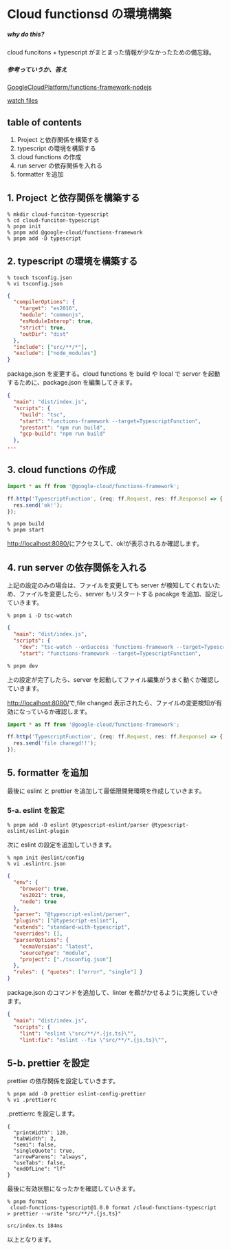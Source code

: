 # Cloud functionsd の環境構築

##### why do this?

cloud funcitons + typescript がまとまった情報が少なかったための備忘録。

##### 参考っていうか、答え

[GoogleCloudPlatform/functions-framework-nodejs](https://github.com/GoogleCloudPlatform/functions-framework-nodejs/blob/master/docs/typescript.md)

[watch files](https://github.com/GoogleCloudPlatform/functions-framework-nodejs/issues/52)

## table of contents

1. Project と依存関係を構築する
2. typescript の環境を構築する
3. cloud functions の作成
4. run server の依存関係を入れる
5. formatter を追加

## 1. Project と依存関係を構築する

```terminal
% mkdir cloud-funciton-typescript
% cd cloud-funciton-typescript
% pnpm init
% pnpm add @google-cloud/functions-framework
% pnpm add -D typescript
```

## 2. typescript の環境を構築する

```terminal
% touch tsconfig.json
% vi tsconfig.json
```

```tsconfig.json
{
  "compilerOptions": {
    "target": "es2016",
    "module": "commonjs",
    "esModuleInterop": true,
    "strict": true,
    "outDir": "dist"
  },
  "include": ["src/**/*"],
  "exclude": ["node_modules"]
}
```

package.json を変更する。cloud functions を build や local で server を起動するために、package.json を編集してきます。

```package.json
{
  "main": "dist/index.js",
  "scripts": {
    "build": "tsc",
    "start": "functions-framework --target=TypescriptFunction",
    "prestart": "npm run build",
    "gcp-build": "npm run build"
  },
...
```

## 3. cloud functions の作成

```src/index.ts
import * as ff from '@google-cloud/functions-framework';

ff.http('TypescriptFunction', (req: ff.Request, res: ff.Response) => {
  res.send('ok!');
});
```

```terminal
% pnpm build
% pnpm start
```

[http://localhost:8080/](http://localhost:8080/)にアクセスして、ok!が表示されるか確認します。

## 4. run server の依存関係を入れる

上記の設定のみの場合は、ファイルを変更しても server が検知してくれないため、ファイルを変更したら、server もリスタートする pacakge を追加、設定していきます。

```terminal
% pnpm i -D tsc-watch
```

```pacakge.json
{
  "main": "dist/index.js",
  "scripts": {
    "dev": "tsc-watch --onSuccess 'functions-framework --target=TypescriptFunction'",
    "start": "functions-framework --target=TypescriptFunction",
```

```terminal
% pnpm dev
```

上の設定が完了したら、server を起動してファイル編集がうまく動くか確認していきます。

[http://localhost:8080/](http://localhost:8080/)で,file changed 表示されたら、ファイルの変更検知が有効になっているか確認します。

```src/index.ts
import * as ff from '@google-cloud/functions-framework';

ff.http('TypescriptFunction', (req: ff.Request, res: ff.Response) => {
  res.send('file chanegd!!');
});
```

## 5. formatter を追加

最後に eslint と prettier を追加して最低限開発環境を作成していきます。

### 5-a. eslint を設定

```terminal
% pnpm add -D eslint @typescript-eslint/parser @typescript-eslint/eslint-plugin
```

次に eslint の設定を追加していきます。

```terminal
% npm init @eslint/config
% vi .eslintrc.json
```

```.eslintrc.json
{
  "env": {
    "browser": true,
    "es2021": true,
    "node": true
  },
  "parser": "@typescript-eslint/parser",
  "plugins": ["@typescript-eslint"],
  "extends": "standard-with-typescript",
  "overrides": [],
  "parserOptions": {
    "ecmaVersion": "latest",
    "sourceType": "module",
    "project": ["./tsconfig.json"]
  },
  "rules": { "quotes": ["error", "single"] }
}
```

package.json のコマンドを追加して、linter を鵜がかせるように実施していきます。

```pacakge.json
{
  "main": "dist/index.js",
  "scripts": {
    "lint": "eslint \"src/**/*.{js,ts}\"",
    "lint:fix": "eslint --fix \"src/**/*.{js,ts}\"",
```

## 5-b. prettier を設定

prettier の依存関係を設定していきます。

```terminal
% pnpm add -D prettier eslint-config-prettier
% vi .prettierrc
```

.prettierrc を設定します。

```.prettierrc
{
  "printWidth": 120,
  "tabWidth": 2,
  "semi": false,
  "singleQuote": true,
  "arrowParens": "always",
  "useTabs": false,
  "endOfLine": "lf"
}
```

最後に有効状態になったかを確認していきます。

```terminal
% pnpm format
 cloud-functions-typescript@1.0.0 format /cloud-functions-typescript
> prettier --write "src/**/*.{js,ts}"

src/index.ts 184ms
```

以上となります。
